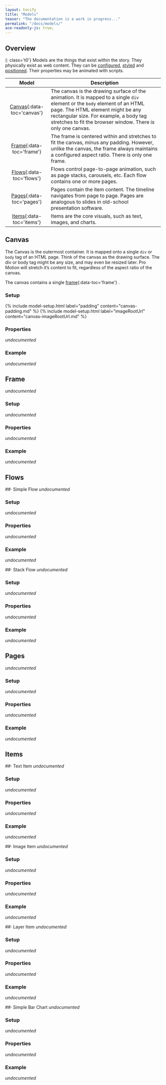 ```yaml
---
layout: tocify
title: "Models"
teaser: "The documentation is a work in progress..."
permalink: "/docs/models/"
ace-readonly-js: true;
---
```

## Overview
{: class='t0'}
Models are the _things_ that exist within the story. They physically exist as web content. They can be [configured](/docs/concepts/#setup), [styled](/docs/properties/) and [positioned](/docs/concepts/#placement). Their properties may be animated with scripts.

| Model | Description  |
|:-:|---|
| [Canvas](#){:data-toc='canvas'} | The canvas is the drawing surface of the animation.  It is mapped to a single <code>div</code> element or the <code>body</code> element of an HTML page. The HTML element might be any rectangular size. For example, a body tag stretches to fit the browser window. There is only one canvas. |
| [Frame](#){:data-toc='frame'}  | The frame is centered within and stretches to fit the canvas, minus any padding. However, unlike the canvas, the frame always maintains a configured aspect ratio. There is only one frame. |
| [Flows](#){:data-toc='flows'}  | Flows control page-to-page animation, such as page stacks, carousels, etc. Each flow contains one or more pages. |
| [Pages](#){:data-toc='pages'}  | Pages contain the item content. The timeline navigates from page to page. Pages are analogous to slides in old-school presentation software. |
| [Items](#){:data-toc='items'}  | Items are the core visuals, such as text, images, and charts. |


## Canvas
The Canvas is the outermost container. It is mapped onto a single <code>div</code> or <code>body</code> tag of an HTML page.  Think of the canvas as the drawing surface.  The div or body tag might be any size, and may even be resized later. Pro Motion will stretch it’s content to fit, regardless of the aspect ratio of the canvas.

The canvas contains a single [frame](#){:data-toc='frame'} .

### Setup
{% include model-setup.html label="padding" content="canvas-padding.md" %}
{% include model-setup.html label="imageRootUrl" content="canvas-imageRootUrl.md" %}

### Properties
_undocumented_

### Example
_undocumented_


## Frame
_undocumented_

### Setup
_undocumented_

### Properties
_undocumented_

### Example
_undocumented_


## Flows

##&middot; Simple Flow
_undocumented_

### Setup
_undocumented_

### Properties
_undocumented_

### Example
_undocumented_


##&middot; Stack Flow
_undocumented_

### Setup
_undocumented_

### Properties
_undocumented_

### Example
_undocumented_


## Pages
_undocumented_

### Setup
_undocumented_

### Properties
_undocumented_

### Example
_undocumented_


## Items

##&middot; Text Item
_undocumented_

### Setup
_undocumented_

### Properties
_undocumented_

### Example
_undocumented_


##&middot; Image Item
_undocumented_

### Setup
_undocumented_

### Properties
_undocumented_

### Example
_undocumented_


##&middot; Layer Item
_undocumented_

### Setup
_undocumented_

### Properties
_undocumented_

### Example
_undocumented_


##&middot; Simple Bar Chart
_undocumented_

### Setup
_undocumented_

### Properties
_undocumented_

### Example
_undocumented_
